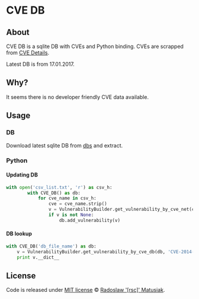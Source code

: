 # CVE DB

## About
CVE DB is a sqlite DB with CVEs and Python binding.
CVEs are scrapped from [CVE Details](https://www.cvedetails.com/).

Latest DB is from 17.01.2017.

## Why?
It seems there is no developer friendly CVE data available.

## Usage
### DB
Download latest sqlite DB from [dbs](https://github.com/rsc-dev/cve_db/tree/master/dbs) and extract.

### Python
#### Updating DB
```python
with open('csv_list.txt', 'r') as csv_h:
        with CVE_DB() as db:
            for cve_name in csv_h:
                cve = cve_name.strip()
                v = VulnerabilityBuilder.get_vulnerability_by_cve_net(cve)
                if v is not None:
                    db.add_vulnerability(v)
```

#### DB lookup 
```python
with CVE_DB('db_file_name') as db:
    v = VulnerabilityBuilder.get_vulnerability_by_cve_db(db, 'CVE-2014-6271')
    print v.__dict__
```


## License
Code is released under [MIT license](https://github.com/rsc-dev/cve_db/blob/master/LICENSE) © [Radoslaw '[rsc]' Matusiak](https://rm2084.blogspot.com/).
